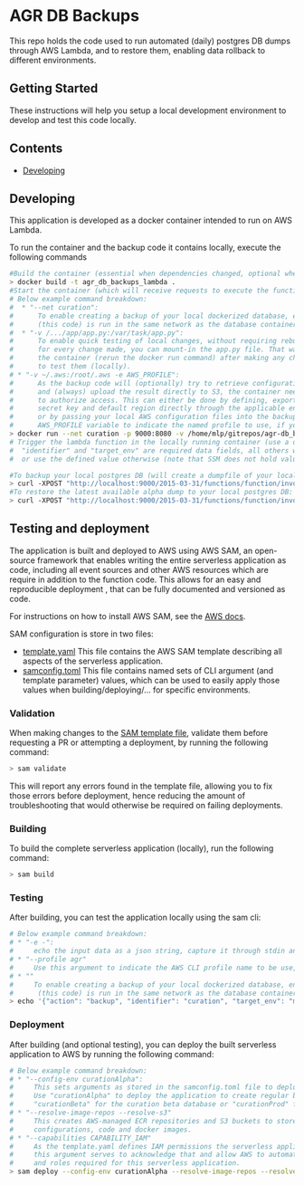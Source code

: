 # AGR DB Backups

This repo holds the code used to run automated (daily) postgres DB dumps through AWS Lambda,
and to restore them, enabling data rollback to different environments.

## Getting Started

These instructions will help you setup a local development environment to develop and test this code locally.

## Contents

-  [Developing](#developing)

## Developing
This application is developed as a docker container intended to run on AWS Lambda.

To run the container and the backup code it contains locally, execute the following commands
```bash
#Build the container (essential when dependencies changed, optional when only app.py changes were made.)
> docker build -t agr_db_backups_lambda .
#Start the container (which will receive requests to execute the function)
# Below example command breakdown:
#  * "--net curation":
#      To enable creating a backup of your local dockerized database, ensure the backup container
#      (this code) is run in the same network as the database container (here "curation").
#  * "-v /.../app/app.py:/var/task/app.py":
#      To enable quick testing of local changes, without requiring rebuilding the container
#      for every change made, you can mount-in the app.py file. That way you only need to restart
#      the container (rerun the docker run command) after making any changes to the file to be able
#      to test them (locally).
# * "-v ~/.aws:/root/.aws -e AWS_PROFILE":
#      As the backup code will (optionally) try to retrieve configuration settings from AWS SSM,
#      and (always) upload the result directly to S3, the container needs to be aware of valid AWS credentials
#      to authorize access. This can either be done by defining, exporting and passing on the AWS access key,
#      secret key and default region directly through the applicable environment variables (see https://docs.aws.amazon.com/cli/latest/userguide/cli-configure-envvars.html),
#      or by passing your local AWS configuration files into the backup container, optionally accompanied by the
#      AWS_PROFILE variable to indicate the named profile to use, if your agr profile does not have the "default" name.
> docker run --net curation -p 9000:8080 -v /home/mlp/gitrepos/agr-db_backups/app/app.py:/var/task/app.py -v ~/.aws:/root/.aws -e AWS_PROFILE agr_db_backups_lambda
# Trigger the lambda function in the locally running container (use a different terminal session)
#  "identifier" and "target_env" are required data fields, all others will be retrieved from SSM when left undefined,
#  or use the defined value otherwise (note that SSM does not hold values for local dev env operations/testing).

#To backup your local postgres DB (will create a dumpfile of your local DB in S3):
> curl -XPOST "http://localhost:9000/2015-03-31/functions/function/invocations" -d '{"action": "backup", "identifier": "curation", "target_env": "mluypaert-dev", "db_name": "curation", "db_user": "postgres", "db_password": "...", "db_host": "postgres", "s3_bucket": "agr-db-backups"}'
#To restore the latest available alpha dump to your local postgres DB:
> curl -XPOST "http://localhost:9000/2015-03-31/functions/function/invocations" -d '{"action": "restore", "identifier": "curation", "src_env": "alpha", "target_env": "mluypaert-dev", "db_name": "curation", "db_user": "postgres", "db_password": "...", "db_host": "postgres"}'
```

## Testing and deployment
The application is built and deployed to AWS using AWS SAM, an open-source framework that enables
writing the entire serverless application as code, including all event sources and other AWS resources
which are require in addition to the function code. This allows for an easy and reproducible deployment
, that can be fully documented and versioned as code.

For instructions on how to install AWS SAM, see the [AWS docs](https://docs.aws.amazon.com/serverless-application-model/latest/developerguide/serverless-sam-cli-install.html).

SAM configuration is store in two files:
 * [template.yaml](template.yaml)
    This file contains the AWS SAM template describing all aspects of the serverless application.
 * [samconfig.toml](samconfig.toml)
    This file contains named sets of CLI argument (and template parameter) values,
    which can be used to easily apply those values when building/deploying/... for specific environments.

### Validation
When making changes to the [SAM template file](template.yaml), validate them before requesting a PR
or attempting a deployment, by running the following command:
```bash
> sam validate
```
This will report any errors found in the template file, allowing you to fix those errors before deployment,
hence reducing the amount of troubleshooting that would otherwise be required on failing deployments.

### Building
To build the complete serverless application (locally), run the following command:
```bash
> sam build
```

### Testing
After building, you can test the application locally using the sam cli:
```bash
# Below example command breakdown:
# * "-e -":
#     echo the input data as a json string, capture it through stdin and pass it on to the function
# * "--profile agr"
#     Use this argument to indicate the AWS CLI profile name to be use, if it is not named "default" (otherwise ommit this argument).
# * ""
#     To enable creating a backup of your local dockerized database, ensure the lambda container
#      (this code) is run in the same network as the database container (here "curation").
> echo '{"action": "backup", "identifier": "curation", "target_env": "mluypaert-dev", "db_name": "curation", "db_user": "postgres", "db_password": "...", "db_host": "postgres", "s3_bucket": "agr-db-backups"}' | sam local invoke "agrDbBackups" --event - --profile agr --docker-network curation
```

### Deployment
After building (and optional testing), you can deploy the built
serverless application to AWS by running the following command:
```bash
# Below example command breakdown:
# * "--config-env curationAlpha":
#     This sets arguments as stored in the samconfig.toml file to deploy a specific environment.
#     Use "curationAlpha" to deploy the application to create regular backups from the curation alpha database,
#     "curationBeta" for the curation beta database or "curationProd" for the curation production database.
# * "--resolve-image-repos --resolve-s3"
#     This creates AWS-managed ECR repositories and S3 buckets to store the serverless application's
#     configurations, code and docker images.
# * "--capabilities CAPABILITY_IAM"
#     As the template.yaml defines IAM permissions the serverless application needs to function correctly,
#     this argument serves to acknowledge that and allow AWS to automatically create the necessary IAM policies
#     and roles required for this serverless application.
> sam deploy --config-env curationAlpha --resolve-image-repos --resolve-s3 --capabilities CAPABILITY_IAM
```
